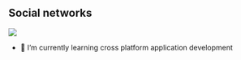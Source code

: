 

## Social networks ##

<a herf="https://www.linkedin.com/in/josep-vicent-mestre-llobell/"><img src="https://encrypted-tbn0.gstatic.com/images?q=tbn:ANd9GcTfdqIDz06sW9oo_UHpWYiOzX_IGPQndBIRavlETXLilzQCeDypqTMuiE_k--g3q1oSs6I&usqp=CAU"/></a>

- 🌱 I’m currently learning cross platform application development 
<!--
**BYjosep/BYjosep** is a ✨ _special_ ✨ repository because its `README.md` (this file) appears on your GitHub profile.

Here are some ideas to get you started:

- 🔭 I’m currently working on ...

- 👯 I’m looking to collaborate on ...
- 🤔 I’m looking for help with ...
- 💬 Ask me about ...
- 📫 How to reach me: ...
- 😄 Pronouns: ...
- ⚡ Fun fact: ...
-->
